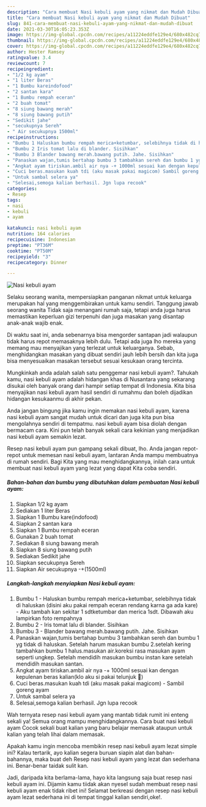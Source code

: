 ```yaml
---
description: "Cara membuat Nasi kebuli ayam yang nikmat dan Mudah Dibuat"
title: "Cara membuat Nasi kebuli ayam yang nikmat dan Mudah Dibuat"
slug: 841-cara-membuat-nasi-kebuli-ayam-yang-nikmat-dan-mudah-dibuat
date: 2021-03-30T16:05:23.353Z
image: https://img-global.cpcdn.com/recipes/a11224eddfe129e4/680x482cq70/nasi-kebuli-ayam-foto-resep-utama.jpg
thumbnail: https://img-global.cpcdn.com/recipes/a11224eddfe129e4/680x482cq70/nasi-kebuli-ayam-foto-resep-utama.jpg
cover: https://img-global.cpcdn.com/recipes/a11224eddfe129e4/680x482cq70/nasi-kebuli-ayam-foto-resep-utama.jpg
author: Hester Ramsey
ratingvalue: 3.4
reviewcount: 7
recipeingredient:
- "1/2 kg ayam"
- "1 liter Beras"
- "1 Bumbu kareindofood"
- "2 santan kara"
- "1 Bumbu rempah eceran"
- "2 buah tomat"
- "8 siung bawang merah"
- "8 siung bawang putih"
- "Sedikit jahe"
- "secukupnya Sereh"
- " Air secukupnya 1500ml"
recipeinstructions:
- "Bumbu 1 Haluskan bumbu rempah merica+ketumbar, selebihnya tidak di haluskan (disini aku pakai rempah eceran rendang karna ga ada kare)  Aku tambah kan sekitar 1 sdtketumbar dan merica 1sdt. Dibawah aku lampirkan foto rempahnya"
- "Bumbu 2 Iris tomat lalu di blander. Sisihkan"
- "Bumbu 3 Blander bawang merah.bawang putih. Jahe. Sisihkan"
- "Panaskan wajan,tumis bertahap bumbu 3 tambahkan sereh dan bumbu 1 yg tidak di haluskan. Setelah harum masukan bumbu 2.setelah kering tambahkan bumbu 1 halus.masukan air.koreksi rasa masukan ayam seperti ungkep. Setelah mendidih masukan bumbu instan kare setelah mendidih masukan santan."
- "Angkat ayam tiriskan.ambil air nya -+ 1000ml sesuai kan dengan kepulenan beras kalian(klo aku si pakai telunjuk 🤭)"
- "Cuci beras.masukan kuah tdi (aku masak pakai magicom) Sambil goreng ayam"
- "Untuk sambal selera ya"
- "Selesai,semoga kalian berhasil. Jgn lupa recook"
categories:
- Resep
tags:
- nasi
- kebuli
- ayam

katakunci: nasi kebuli ayam 
nutrition: 164 calories
recipecuisine: Indonesian
preptime: "PT36M"
cooktime: "PT50M"
recipeyield: "3"
recipecategory: Dinner

---
```



![Nasi kebuli ayam](https://img-global.cpcdn.com/recipes/a11224eddfe129e4/680x482cq70/nasi-kebuli-ayam-foto-resep-utama.jpg)

Selaku seorang wanita, mempersiapkan panganan nikmat untuk keluarga merupakan hal yang menggembirakan untuk kamu sendiri. Tanggung jawab seorang  wanita Tidak saja menangani rumah saja, tetapi anda juga harus memastikan keperluan gizi terpenuhi dan juga masakan yang disantap anak-anak wajib enak.

Di waktu  saat ini, anda sebenarnya bisa mengorder santapan jadi walaupun tidak harus repot memasaknya lebih dulu. Tetapi ada juga lho mereka yang memang mau menyajikan yang terlezat untuk keluarganya. Sebab, menghidangkan masakan yang dibuat sendiri jauh lebih bersih dan kita juga bisa menyesuaikan masakan tersebut sesuai kesukaan orang tercinta. 



Mungkinkah anda adalah salah satu penggemar nasi kebuli ayam?. Tahukah kamu, nasi kebuli ayam adalah hidangan khas di Nusantara yang sekarang disukai oleh banyak orang dari hampir setiap tempat di Indonesia. Kita bisa menyajikan nasi kebuli ayam hasil sendiri di rumahmu dan boleh dijadikan hidangan kesukaanmu di akhir pekan.

Anda jangan bingung jika kamu ingin memakan nasi kebuli ayam, karena nasi kebuli ayam sangat mudah untuk dicari dan juga kita pun bisa mengolahnya sendiri di tempatmu. nasi kebuli ayam bisa diolah dengan bermacam cara. Kini pun telah banyak sekali cara kekinian yang menjadikan nasi kebuli ayam semakin lezat.

Resep nasi kebuli ayam pun gampang sekali dibuat, lho. Anda jangan repot-repot untuk memesan nasi kebuli ayam, lantaran Anda mampu membuatnya di rumah sendiri. Bagi Kita yang mau menghidangkannya, inilah cara untuk membuat nasi kebuli ayam yang lezat yang dapat Kita coba sendiri.

<!--inarticleads1-->

##### Bahan-bahan dan bumbu yang dibutuhkan dalam pembuatan Nasi kebuli ayam:

1. Siapkan 1/2 kg ayam
1. Sediakan 1 liter Beras
1. Siapkan 1 Bumbu kare(indofood)
1. Siapkan 2 santan kara
1. Siapkan 1 Bumbu rempah eceran
1. Gunakan 2 buah tomat
1. Sediakan 8 siung bawang merah
1. Siapkan 8 siung bawang putih
1. Sediakan Sedikit jahe
1. Siapkan secukupnya Sereh
1. Siapkan  Air secukupnya -+(1500ml)




<!--inarticleads2-->

##### Langkah-langkah menyiapkan Nasi kebuli ayam:

1. Bumbu 1 - Haluskan bumbu rempah merica+ketumbar, selebihnya tidak di haluskan (disini aku pakai rempah eceran rendang karna ga ada kare)  - Aku tambah kan sekitar 1 sdtketumbar dan merica 1sdt. Dibawah aku lampirkan foto rempahnya
1. Bumbu 2 - Iris tomat lalu di blander. Sisihkan
1. Bumbu 3 - Blander bawang merah.bawang putih. Jahe. Sisihkan
1. Panaskan wajan,tumis bertahap bumbu 3 tambahkan sereh dan bumbu 1 yg tidak di haluskan. Setelah harum masukan bumbu 2.setelah kering tambahkan bumbu 1 halus.masukan air.koreksi rasa masukan ayam seperti ungkep. Setelah mendidih masukan bumbu instan kare setelah mendidih masukan santan.
1. Angkat ayam tiriskan.ambil air nya -+ 1000ml sesuai kan dengan kepulenan beras kalian(klo aku si pakai telunjuk 🤭)
1. Cuci beras.masukan kuah tdi (aku masak pakai magicom) - Sambil goreng ayam
1. Untuk sambal selera ya
1. Selesai,semoga kalian berhasil. Jgn lupa recook




Wah ternyata resep nasi kebuli ayam yang mantab tidak rumit ini enteng sekali ya! Semua orang mampu menghidangkannya. Cara buat nasi kebuli ayam Cocok sekali buat kalian yang baru belajar memasak ataupun untuk kalian yang telah lihai dalam memasak.

Apakah kamu ingin mencoba membikin resep nasi kebuli ayam lezat simple ini? Kalau tertarik, ayo kalian segera buruan siapin alat dan bahan-bahannya, maka buat deh Resep nasi kebuli ayam yang lezat dan sederhana ini. Benar-benar taidak sulit kan. 

Jadi, daripada kita berlama-lama, hayo kita langsung saja buat resep nasi kebuli ayam ini. Dijamin kamu tiidak akan nyesel sudah membuat resep nasi kebuli ayam enak tidak ribet ini! Selamat berkreasi dengan resep nasi kebuli ayam lezat sederhana ini di tempat tinggal kalian sendiri,oke!.

